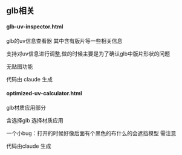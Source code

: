 ## glb相关

#### glb-uv-inspector.html

glb的uv信息查看器 其中含有版片等一些相关信息

支持对uv信息进行调整,做的时候主要是为了确认glb中版片形状的问题

无贴图功能

代码由 claude 生成

#### optimized-uv-calculator.html

glb材质应用部分

含选择glb 选择材质应用

一个小bug：打开的时候好像后面有个黑色的布什么的会遮挡模型 需注意

代码由claude 生成
